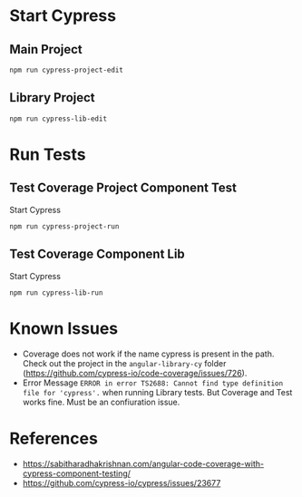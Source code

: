 # Start Cypress

## Main Project

`npm run cypress-project-edit`

## Library Project

`npm run cypress-lib-edit`

# Run Tests

## Test Coverage Project Component Test

Start Cypress

`npm run cypress-project-run`

## Test Coverage Component Lib

Start Cypress

`npm run cypress-lib-run`

# Known Issues

* Coverage does not work if the name cypress is present in the path. Check out the project in the `angular-library-cy` folder (https://github.com/cypress-io/code-coverage/issues/726).
* Error Message `ERROR in error TS2688: Cannot find type definition file for 'cypress'.` when running Library tests. But Coverage and Test works fine. Must be an confiuration issue.


# References

* https://sabitharadhakrishnan.com/angular-code-coverage-with-cypress-component-testing/
* https://github.com/cypress-io/cypress/issues/23677
